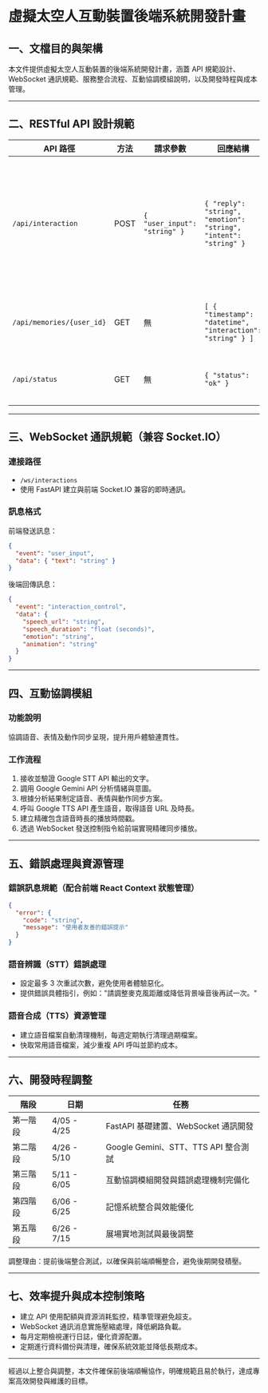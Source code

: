 # 虛擬太空人互動裝置後端系統開發計畫

## 一、文檔目的與架構
本文件提供虛擬太空人互動裝置的後端系統開發計畫，涵蓋 API 規範設計、WebSocket 通訊規範、服務整合流程、互動協調模組說明，以及開發時程與成本管理。

---

## 二、RESTful API 設計規範

| API 路徑                    | 方法 | 請求參數                          | 回應結構                                   | 說明                              |
|----------------------------|------|----------------------------------|--------------------------------------------|----------------------------------|
| `/api/interaction`         | POST | `{ "user_input": "string" }`   | `{ "reply": "string", "emotion": "string", "intent": "string" }` | 處理語音辨識文字並產生回應內容、情緒與意圖 |
| `/api/memories/{user_id}`  | GET  | 無                               | `[ { "timestamp": "datetime", "interaction": "string" } ]`     | 查詢用戶互動歷史記錄              |
| `/api/status`              | GET  | 無                               | `{ "status": "ok" }`                   | 系統健康狀態檢查                  |

---

## 三、WebSocket 通訊規範（兼容 Socket.IO）

### 連接路徑
- `/ws/interactions`
- 使用 FastAPI 建立與前端 Socket.IO 兼容的即時通訊。

### 訊息格式

前端發送訊息：
```json
{
  "event": "user_input",
  "data": { "text": "string" }
}
```

後端回傳訊息：
```json
{
  "event": "interaction_control",
  "data": {
    "speech_url": "string",
    "speech_duration": "float (seconds)",
    "emotion": "string",
    "animation": "string"
  }
}
```

---

## 四、互動協調模組

### 功能說明
協調語音、表情及動作同步呈現，提升用戶體驗連貫性。

### 工作流程
1. 接收並驗證 Google STT API 輸出的文字。
2. 調用 Google Gemini API 分析情緒與意圖。
3. 根據分析結果制定語音、表情與動作同步方案。
4. 呼叫 Google TTS API 產生語音，取得語音 URL 及時長。
5. 建立精確包含語音時長的播放時間戳。
6. 透過 WebSocket 發送控制指令給前端實現精確同步播放。

---

## 五、錯誤處理與資源管理

### 錯誤訊息規範（配合前端 React Context 狀態管理）

```json
{
  "error": {
    "code": "string",
    "message": "使用者友善的錯誤提示"
  }
}
```

### 語音辨識（STT）錯誤處理
- 設定最多 3 次重試次數，避免使用者體驗惡化。
- 提供錯誤具體指引，例如："請調整麥克風距離或降低背景噪音後再試一次。"

### 語音合成（TTS）資源管理
- 建立語音檔案自動清理機制，每週定期執行清理過期檔案。
- 快取常用語音檔案，減少重複 API 呼叫並節約成本。

---

## 六、開發時程調整

| 階段       | 日期          | 任務                                   |
|------------|---------------|----------------------------------------|
| 第一階段   | 4/05 - 4/25   | FastAPI 基礎建置、WebSocket 通訊開發  |
| 第二階段   | 4/26 - 5/10   | Google Gemini、STT、TTS API 整合測試   |
| 第三階段   | 5/11 - 6/05   | 互動協調模組開發與錯誤處理機制完備化   |
| 第四階段   | 6/06 - 6/25   | 記憶系統整合與效能優化                |
| 第五階段   | 6/26 - 7/15   | 展場實地測試與最後調整                |

調整理由：提前後端整合測試，以確保與前端順暢整合，避免後期開發積壓。

---

## 七、效率提升與成本控制策略
- 建立 API 使用配額與資源消耗監控，精準管理避免超支。
- WebSocket 通訊消息實施壓縮處理，降低網路負載。
- 每月定期檢視運行日誌，優化資源配置。
- 定期進行資料備份與清理，確保系統效能並降低長期成本。

---

經過以上整合與調整，本文件確保前後端順暢協作，明確規範且易於執行，達成專案高效開發與維護的目標。

